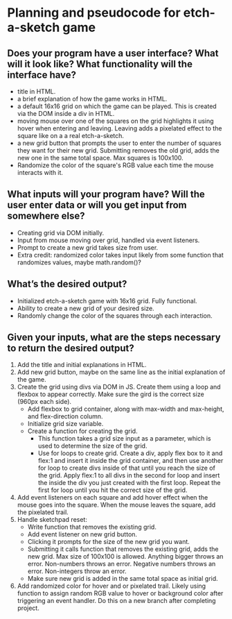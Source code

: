 # Planning and pseudocode for etch-a-sketch game
## Does your program have a user interface? What will it look like? What functionality will the interface have?
- title in HTML. 
- a brief explanation of how the game works in HTML. 
- a default 16x16 grid on which the game can be played. This is created via the DOM inside a div in HTML. 
- moving mouse over one of the squares on the grid highlights it using hover when entering and leaving. Leaving adds a pixelated effect to the square like on a a real etch-a-sketch. 
- a  new grid button that prompts the user to enter the number of squares they want for their new grid. Submitting removes the old grid, adds the new one in the same total space. Max squares is 100x100.
- Randomize the color of the square's RGB value each time the mouse interacts with it.
## What inputs will your program have? Will the user enter data or will you get input from somewhere else?
- Creating grid via DOM initially. 
- Input from mouse moving over grid, handled via event listeners. 
- Prompt to create a new grid takes size from user. 
- Extra credit: randomized color takes input likely from some function that randomizes values, maybe math.random()?
## What’s the desired output?
- Initialized etch-a-sketch game with 16x16 grid. Fully functional. 
- Ability to create a new grid of your desired size. 
- Randomly change the color of the squares through each interaction. 
## Given your inputs, what are the steps necessary to return the desired output?
1. Add the title and initial explanations in HTML. 
2. Add new grid button, maybe on the same line as the initial explanation of the game. 
3. Create the grid using divs via DOM in JS. Create them using a loop and flexbox to appear correctly. Make sure the gird is the correct size (960px each side).
    - Add flexbox to grid container, along with max-width and max-height, and flex-direction column. 
    - Initialize grid size variable. 
    - Create a function for creating the grid. 
        - This function takes a grid size input as a parameter, which is used to determine the size of the grid. 
        - Use for loops to create grid. Create a div, apply flex box to it and flex:1 and insert it inside the grid container, and then use another for loop to create divs inside of that until you reach the size of the grid. Apply flex:1 to all divs in the second for loop and insert the inside the div you just created with the first loop. Repeat the first for loop until you hit the correct size of the grid. 
4. Add event listeners on each square and add hover effect when the mouse goes into the square. When the mouse leaves the square, add the pixelated trail. 
5. Handle sketchpad reset: 
    - Write function that removes the existing grid. 
    - Add event listener on new grid button. 
    - Clicking it prompts for the size of the new grid you want.
    - Submitting it calls function that removes the existing grid, adds the new grid. Max size of 100x100 is allowed. Anything bigger throws an error. Non-numbers throws an error. Negative numbers throws an error. Non-integers throw an error. 
    - Make sure new grid is added in the same total space as initial grid. 
7. Add randomized color for hover and or pixelated trail. Likely using function to assign random RGB value to hover or background color after triggering an event handler. Do this on a new branch after completing project. 